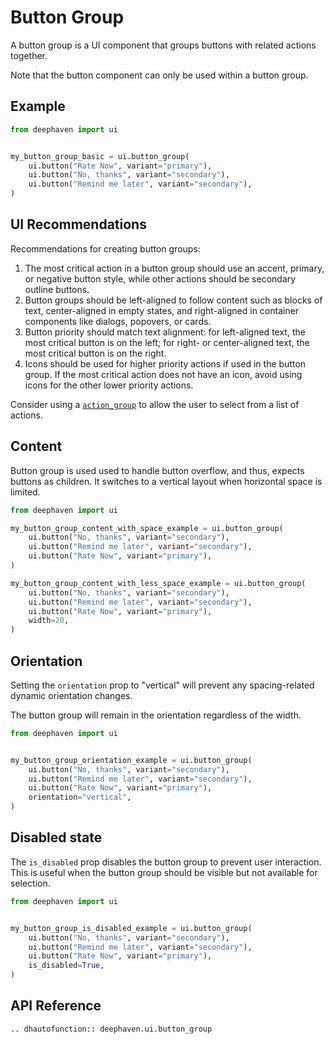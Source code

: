 # Button Group

A button group is a UI component that groups buttons with related actions together.

Note that the button component can only be used within a button group.

## Example

```python
from deephaven import ui


my_button_group_basic = ui.button_group(
    ui.button("Rate Now", variant="primary"),
    ui.button("No, thanks", variant="secondary"),
    ui.button("Remind me later", variant="secondary"),
)
```

## UI Recommendations

Recommendations for creating button groups:

1. The most critical action in a button group should use an accent, primary, or negative button style, while other actions should be secondary outline buttons.
2. Button groups should be left-aligned to follow content such as blocks of text, center-aligned in empty states, and right-aligned in container components like dialogs, popovers, or cards.
3. Button priority should match text alignment: for left-aligned text, the most critical button is on the left; for right- or center-aligned text, the most critical button is on the right.
4. Icons should be used for higher priority actions if used in the button group. If the most critical action does not have an icon, avoid using icons for the other lower priority actions.

Consider using a [`action_group`](./action_group.md) to allow the user to select from a list of actions. 


## Content

Button group is used used to handle button overflow, and thus, expects buttons as children. It switches to a vertical layout when horizontal space is limited.

```python
from deephaven import ui

my_button_group_content_with_space_example = ui.button_group(
    ui.button("No, thanks", variant="secondary"),
    ui.button("Remind me later", variant="secondary"),
    ui.button("Rate Now", variant="primary"),
)

my_button_group_content_with_less_space_example = ui.button_group(
    ui.button("No, thanks", variant="secondary"),
    ui.button("Remind me later", variant="secondary"),
    ui.button("Rate Now", variant="primary"),
    width=20,
)
```


## Orientation

Setting the `orientation` prop to "vertical" will prevent any spacing-related dynamic orientation changes.

The button group will remain in the orientation regardless of the width.

```python
from deephaven import ui


my_button_group_orientation_example = ui.button_group(
    ui.button("No, thanks", variant="secondary"),
    ui.button("Remind me later", variant="secondary"),
    ui.button("Rate Now", variant="primary"),
    orientation="vertical",
)
```


## Disabled state

The `is_disabled` prop disables the button group to prevent user interaction. This is useful when the button group should be visible but not available for selection.


```python
from deephaven import ui


my_button_group_is_disabled_example = ui.button_group(
    ui.button("No, thanks", variant="secondary"),
    ui.button("Remind me later", variant="secondary"),
    ui.button("Rate Now", variant="primary"),
    is_disabled=True,
)
```

## API Reference

```{eval-rst}
.. dhautofunction:: deephaven.ui.button_group
```
